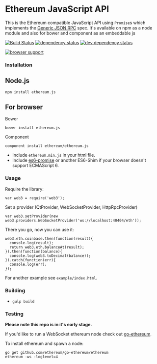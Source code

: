 # Ethereum JavaScript API

This is the Ethereum compatible JavaScript API using `Promise`s
which implements the [Generic JSON RPC](https://github.com/ethereum/wiki/wiki/Generic-JSON-RPC) spec. It's available on npm as a node module and also for bower and component as an embeddable js

[![Build Status][1]][2] [![dependency status][3]][4] [![dev dependency status][5]][6]

[![browser support](https://ci.testling.com/cubedro/ethereum.js.png)](https://ci.testling.com/cubedro/ethereum.js)

### Installation

## Node.js

    npm install ethereum.js

## For browser
Bower

	bower install ethereum.js

Component

	component install ethereum/ethereum.js

* Include `ethereum.min.js` in your html file.
* Include [es6-promise](https://github.com/jakearchibald/es6-promise) or another ES6-Shim if your browser doesn't support ECMAScript 6.

### Usage
Require the library:

	var web3 = require('web3');

Set a provider (QtProvider, WebSocketProvider, HttpRpcProvider)

	var web3.setProvider(new web3.providers.WebSocketProvider('ws://localhost:40404/eth'));

There you go, now you can use it:

```
web3.eth.coinbase.then(function(result){
  console.log(result);
  return web3.eth.balanceAt(result);
}).then(function(balance){
  console.log(web3.toDecimal(balance));
}).catch(function(err){
  console.log(err);
});
```


For another example see `example/index.html`.

### Building

* `gulp build`


### Testing

**Please note this repo is in it's early stage.**

If you'd like to run a WebSocket ethereum node check out
[go-ethereum](https://github.com/ethereum/go-ethereum).

To install ethereum and spawn a node:

```
go get github.com/ethereum/go-ethereum/ethereum
ethereum -ws -loglevel=4
```

[1]: https://travis-ci.org/cubedro/ethereum.js.svg
[2]: https://travis-ci.org/cubedro/ethereum.js
[3]: https://david-dm.org/cubedro/ethereum.js.svg
[4]: https://david-dm.org/cubedro/ethereum.js
[5]: https://david-dm.org/cubedro/ethereum.js/dev-status.svg
[6]: https://david-dm.org/cubedro/ethereum.js#info=devDependencies